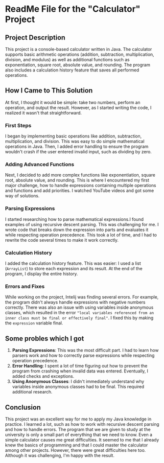 # ReadMe File for the "Calculator" Project

## Project Description

This project is a console-based calculator written in Java. The calculator supports basic arithmetic operations (addition, subtraction, multiplication, division, and modulus) as well as additional functions such as exponentiation, square root, absolute value, and rounding. The program also includes a calculation history feature that saves all performed operations.

## How I Came to This Solution

At first, I thought it would be simple: take two numbers, perform an operation, and output the result. However, as I started writing the code, I realized it wasn't that straightforward.

### First Steps

I began by implementing basic operations like addition, subtraction, multiplication, and division. This was easy to do simple mathematical operations in Java. Then, I added error handling to ensure the program wouldn't crash if the user entered invalid input, such as dividing by zero.

### Adding Advanced Functions

Next, I decided to add more complex functions like exponentiation, square root, absolute value, and rounding. This is where I encountered my first major challenge, how to handle expressions containing multiple operations and functions and add priorities. I watched YouTube videos and got some way of solutions.

### Parsing Expressions

I started researching how to parse mathematical expressions.I found examples of using recursive descent parsing. This was challenging for me. I wrote code that breaks down the expression into parts and evaluates it while respecting operation precedence. This took a lot of time, and I had to rewrite the code several times to make it work correctly.

### Calculation History

I added the calculation history feature. This was easier: I used a list (`ArrayList`) to store each expression and its result. At the end of the program, I display the entire history.

### Errors and Fixes

While working on the project, Intelij was finding several errors. For example, the program didn't always handle expressions with negative numbers correctly. There was also an issue with using variables inside anonymous classes, which resulted in the error `"local variables referenced from an inner class must be final or effectively final"`. I fixed this by making the `expression` variable final.

## Some probles which I got

1. **Parsing Expressions**: This was the most difficult part. I had to learn how parsers work and how to correctly parse expressions while respecting operation precedence.
2. **Error Handling**: I spent a lot of time figuring out how to prevent the program from crashing when invalid data was entered. Eventually, I added checks and exceptions.
3. **Using Anonymous Classes**: I didn't immediately understand why variables inside anonymous classes had to be final. This required additional research.

## Conclusion

This project was an excellent way for me to apply my Java knowledge in practice. I learned a lot, such as how to work with recursive descent parsing and how to handle errors. The program that we are given to study at the university is only a small part of everything that we need to know. Even a simple calculator causes me great difficulties. It seemed to me that I already knew the basics of programming and that I could master the calculator among other projects. However, there were great difficulties here too.  Although it was challenging, I'm happy with the result.
